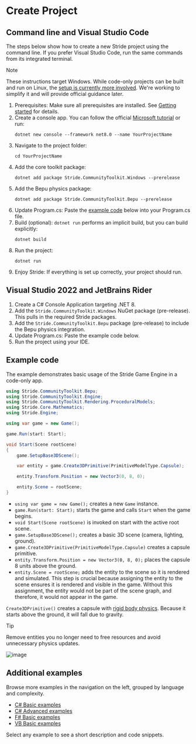 # Create Project

## Command line and Visual Studio Code

The steps below show how to create a new Stride project using the command line. If you prefer Visual Studio Code, run the same commands from its integrated terminal.

> [!NOTE]
> These instructions target Windows. While code-only projects can be built and run on Linux, the [setup is currently more involved](https://github.com/stride3d/stride/issues/2596). We're working to simplify it and will provide official guidance later.

1. Prerequisites: Make sure all prerequisites are installed. See [Getting started](../getting-started.md) for details.
2. Create a console app. You can follow the official [Microsoft tutorial](https://learn.microsoft.com/en-gb/dotnet/core/tutorials/with-visual-studio-code) or run:
   ```
   dotnet new console --framework net8.0 --name YourProjectName
   ```
3. Navigate to the project folder:
   ```
   cd YourProjectName
   ``` 
4. Add the core toolkit package:
   ```
   dotnet add package Stride.CommunityToolkit.Windows --prerelease
   ```
5. Add the Bepu physics package:
   ```
   dotnet add package Stride.CommunityToolkit.Bepu --prerelease
   ```
6. Update Program.cs: Paste the [example code](#example-code) below into your Program.cs file.
7. Build (optional): `dotnet run` performs an implicit build, but you can build explicitly:
   ```
   dotnet build
   ```
8. Run the project:
   ```
   dotnet run
   ```
9. Enjoy Stride: If everything is set up correctly, your project should run.

## Visual Studio 2022 and JetBrains Rider

1. Create a C# Console Application targeting .NET 8.
2. Add the `Stride.CommunityToolkit.Windows` NuGet package (pre-release). This pulls in the required Stride packages.
3. Add the `Stride.CommunityToolkit.Bepu` package (pre-release) to include the Bepu physics integration.
4. Update Program.cs: Paste the example code below.
5. Run the project using your IDE.

## Example code

The example demonstrates basic usage of the Stride Game Engine in a code-only app.

```csharp
using Stride.CommunityToolkit.Bepu;
using Stride.CommunityToolkit.Engine;
using Stride.CommunityToolkit.Rendering.ProceduralModels;
using Stride.Core.Mathematics;
using Stride.Engine;

using var game = new Game();

game.Run(start: Start);

void Start(Scene rootScene)
{
    game.SetupBase3DScene();

    var entity = game.Create3DPrimitive(PrimitiveModelType.Capsule);

    entity.Transform.Position = new Vector3(0, 8, 0);

    entity.Scene = rootScene;
}
```

- `using var game = new Game();` creates a new `Game` instance.
- `game.Run(start: Start);` starts the game and calls `Start` when the game begins.
- `void Start(Scene rootScene)` is invoked on start with the active root scene.
- `game.SetupBase3DScene();` creates a basic 3D scene (camera, lighting, ground).
- `game.Create3DPrimitive(PrimitiveModelType.Capsule)` creates a capsule primitive.
- `entity.Transform.Position = new Vector3(0, 8, 0);` places the capsule 8 units above the ground.
- `entity.Scene = rootScene;` adds the entity to the scene so it is rendered and simulated. This step is crucial because assigning the entity to the scene ensures it is rendered and visible in the game. Without this assignment, the entity would not be part of the scene graph, and therefore, it would not appear in the game. 

`Create3DPrimitive()` creates a capsule with [rigid body physics](https://doc.stride3d.net/latest/en/manual/physics/rigid-bodies.html). Because it starts above the ground, it will fall due to gravity.

> [!TIP]
> Remove entities you no longer need to free resources and avoid unnecessary physics updates.

![image](https://user-images.githubusercontent.com/4528464/180097697-8352e30c-3750-42f1-aef9-ecd6c8e6255e.png)

## Additional examples

Browse more examples in the navigation on the left, grouped by language and complexity.

- [C# Basic examples](examples/basic-examples.md)
- [C# Advanced examples](examples/advance-examples.md)
- [F# Basic examples](examples/basic-examples-fs.md)
- [VB Basic examples](examples/basic-examples-vb.md)

Select any example to see a short description and code snippets.
